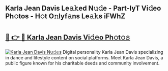## Karla Jean Davis Le𝚊𝚔ed N𝚞𝚍e - Part-IyT Vi𝚍eo Ph𝚘tos - H𝚘t O𝚗lyf𝚊ns Le𝚊𝚔s iFWhZ

# <h2><a href="http://hf1epe6.feru.top/?c=Karla+Jean+Davis">🔗 👉 🔴 Karla Jean Davis Vi𝚍𝚎o Ph𝚘t𝚘𝚜</a></h2>

[![Karla Jean Davis Nu𝚍𝚎s](https://i.imgur.com/0TWrTi3.gif)](http://hf1epe6.feru.top/?c=Karla+Jean+Davis)
Digital personality Karla Jean Davis specializing in dance and lifestyle content on social platforms. Meet Karla Jean Davis, a public figure known for his charitable deeds and community involvement. 
